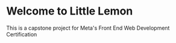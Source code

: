 # Welcome to Little Lemon

This is a capstone project for Meta's Front End Web Development Certification